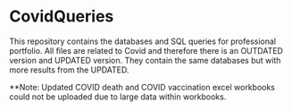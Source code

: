 # CovidQueries

This repository contains the databases and SQL queries for professional portfolio. All files are related to Covid and therefore there is an OUTDATED version and UPDATED
version. They contain the same databases but with more results from the UPDATED.

**Note:
Updated COVID death and COVID vaccination excel workbooks could not be uploaded due to large data within workbooks.
